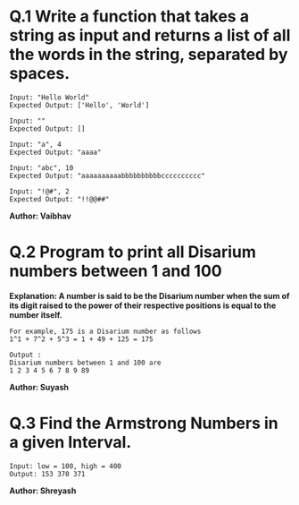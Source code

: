 # Q.1 Write a function that takes a string as input and returns a list of all the words in the string, separated by spaces.
```
Input: "Hello World"
Expected Output: ['Hello', 'World']

Input: ""
Expected Output: []

Input: "a", 4
Expected Output: "aaaa"

Input: "abc", 10
Expected Output: "aaaaaaaaaabbbbbbbbbbcccccccccc"

Input: "!@#", 2
Expected Output: "!!@@##"
```
**Author: Vaibhav**

# Q.2 Program to print all Disarium numbers between 1 and 100
**Explanation: A number is said to be the Disarium number when the sum of its digit raised to the power of their respective positions is equal to the number itself.**
```
For example, 175 is a Disarium number as follows
1^1 + 7^2 + 5^3 = 1 + 49 + 125 = 175

Output :
Disarium numbers between 1 and 100 are
1 2 3 4 5 6 7 8 9 89 
```
**Author: Suyash**

# Q.3 Find the Armstrong Numbers in a given Interval.
```
Input: low = 100, high = 400
Output: 153 370 371 
```
**Author: Shreyash**

